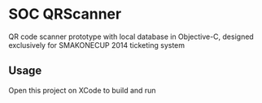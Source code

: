 # SOC QRScanner
QR code scanner prototype with local database in Objective-C, designed exclusively for SMAKONECUP 2014 ticketing system

## Usage
Open this project on XCode to build and run

